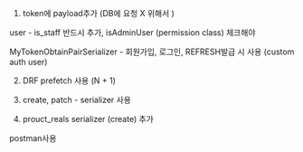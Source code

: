 1. token에 payload추가 (DB에 요청 X 위해서 )    
 
 user - is_staff 반드시 추가,  isAdminUser (permission class) 체크해야
 

MyTokenObtainPairSerializer - 회원가입, 로그인, REFRESH발급 시  사용    (custom auth user)


2. DRF prefetch 사용 (N + 1)  


3. create, patch  - serializer 사용


4. prouct_reals serializer (create) 추가



postman사용 
